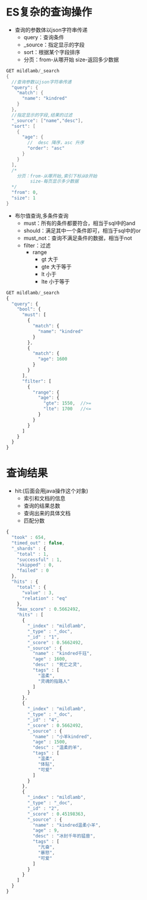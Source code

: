 # ES复杂的查询操作
- 查询的参数体以json字符串传递
  - query：查询条件
  - _source：指定显示的字段
  - sort：根据某个字段排序
  - 分页：from-从哪开始  size-返回多少数据
```Java
GET mildlamb/_search
{
  //查询参数以json字符串传递
  "query": {  
    "match": {
      "name": "kindred"
    }
  },
  //指定显示的字段,结果的过滤
  "_source": ["name","desc"],
  "sort": [
    {
      "age": {
        //  desc 降序，asc 升序
        "order": "asc"
      }
    }
  ],
  /*
    分页：from-从哪开始,索引下标从0开始
         size-每页显示多少数据
  */
  "from": 0,
  "size": 1
}
```

- 布尔值查询,多条件查询
  - must：所有的条件都要符合，相当于sql中的and
  - should：满足其中一个条件即可，相当于sql中的or
  - must_not：查询不满足条件的数据，相当于not
  - filter：过滤
    - range
      - gt 大于
      - gte 大于等于
      - lt 小于
      - lte 小于等于
```javascript
GET mildlamb/_search
{
  "query": {
    "bool": {
      "must": [
        {
          "match": {
            "name": "kindred"
          }
        },
        {
          "match": {
            "age": 1600
          }
        }
      ],
      "filter": [
        {
          "range": {
            "age": {
              "gte": 1550,  //>=
              "lte": 1700   //<=
            }
          }
        }
      ]
    }
  }
}
```






# 查询结果
  - hit:(后面会用java操作这个对象)
    - 索引和文档的信息
    - 查询的结果总数
    - 查询出来的具体文档
    - 匹配分数
```javascript
{
  "took" : 654,
  "timed_out" : false,
  "_shards" : {
    "total" : 1,
    "successful" : 1,
    "skipped" : 0,
    "failed" : 0
  },
  "hits" : {
    "total" : {
      "value" : 3,
      "relation" : "eq"
    },
    "max_score" : 0.5662492,
    "hits" : [
      {
        "_index" : "mildlamb",
        "_type" : "_doc",
        "_id" : "1",
        "_score" : 0.5662492,
        "_source" : {
          "name" : "kindred千珏",
          "age" : 1600,
          "desc" : "死亡之灵",
          "tags" : [
            "温柔",
            "灵魂的指路人"
          ]
        }
      },
      {
        "_index" : "mildlamb",
        "_type" : "_doc",
        "_id" : "4",
        "_score" : 0.5662492,
        "_source" : {
          "name" : "小羊kindred",
          "age" : 1500,
          "desc" : "温柔的羊",
          "tags" : [
            "温柔",
            "体贴",
            "可爱"
          ]
        }
      },
      {
        "_index" : "mildlamb",
        "_type" : "_doc",
        "_id" : "2",
        "_score" : 0.45198363,
        "_source" : {
          "name" : "kindred温柔小羊",
          "age" : 9,
          "desc" : "冰封千年的猛兽",
          "tags" : [
            "亢奋",
            "暴怒",
            "可爱"
          ]
        }
      }
    ]
  }
}
```
